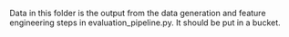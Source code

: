 Data in this folder is the output from the data generation and feature engineering steps in evaluation_pipeline.py.  It should be put in a bucket.